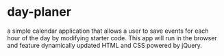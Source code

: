 # day-planer
a simple calendar application that allows a user to save events for each hour of the day by modifying starter code. This app will run in the browser and feature dynamically updated HTML and CSS powered by jQuery.
